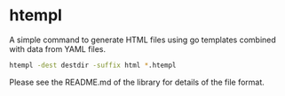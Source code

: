 # htempl

A simple command to generate HTML files using go templates combined with
data from YAML files.

```sh
htempl -dest destdir -suffix html *.htempl
```

Please see the README.md of the library for details of the file format.
